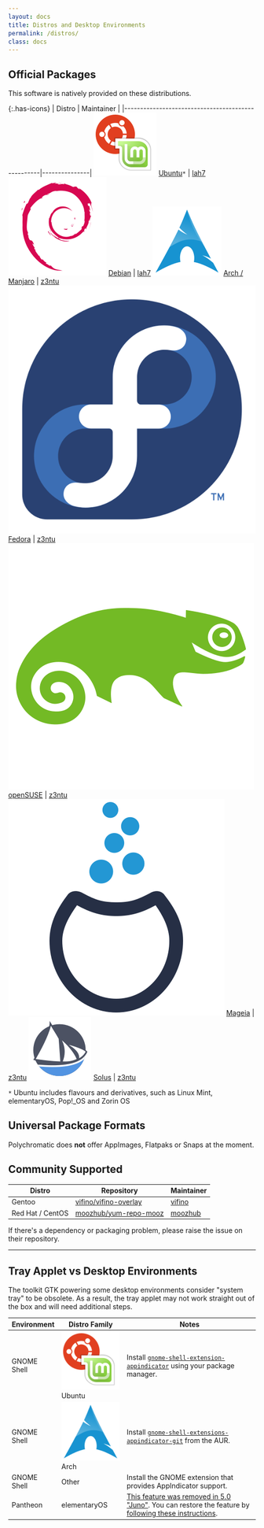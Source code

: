 ```yaml
---
layout: docs
title: Distros and Desktop Environments
permalink: /distros/
class: docs
---
```


## Official Packages

This software is natively provided on these distributions.

{:.has-icons}
| Distro                                            | Maintainer    |
|---------------------------------------------------|---------------|
![](/images/distros/ubuntu.svg) [Ubuntu]`*`         | [lah7]
![](/images/distros/debian.svg) [Debian]            | [lah7]
![](/images/distros/arch.svg) [Arch / Manjaro]      | [z3ntu]
![](/images/distros/fedora.svg) [Fedora]            | [z3ntu]
![](/images/distros/opensuse.svg) [openSUSE]        | [z3ntu]
![](/images/distros/mageia.svg) [Mageia]            | [z3ntu]
![](/images/distros/solus.svg) [Solus]              | [z3ntu]

`*` Ubuntu includes flavours and derivatives, such as Linux Mint, elementaryOS, Pop!_OS and Zorin OS

[Ubuntu]: https://polychromatic.apphttps://polychromatic.app/download/ubuntu/
[Debian]: https://polychromatic.app/download/debian/
[Arch / Manjaro]: https://polychromatic.app/download/arch/
[Fedora]: https://polychromatic.app/download/fedora/
[openSUSE]: https://polychromatic.app/download/opensuse/
[Mageia]: https://polychromatic.app/download/mageia/
[Solus]: https://polychromatic.app/download/solus/

## Universal Package Formats

Polychromatic does **not** offer AppImages, Flatpaks or Snaps at the moment.

## Community Supported

Distro                  | Repository                | Maintainer
------------------------|---------------------------|-----------------------|
Gentoo                  | [vifino/vifino-overlay]   | [vifino]
Red Hat / CentOS        | [moozhub/yum-repo-mooz]   | [moozhub]

If there's a dependency or packaging problem, please raise the issue on their repository.

[OpenRazer]: https://openrazer.github.io
[lah7]: https://github.com/lah7
[z3ntu]: https://github.com/z3ntu
[vifino]: https://github.com/vifno
[moozhub]: https://github.com/moozhub
[vifino/vifino-overlay]: https://github.com/vifino/vifino-overlay/tree/master/app-misc/
[moozhub/yum-repo-mooz]: https://github.com/moozhub/yum-repo-mooz

---

## Tray Applet vs Desktop Environments

The toolkit GTK powering some desktop environments consider "system tray" to
be obsolete. As a result, the tray applet may not work straight out of the box
and will need additional steps.

| Environment   | Distro Family | Notes                                           |
| ------------- | ------------- | ----------------------------------------------- |
| GNOME Shell   | ![](/images/distros/ubuntu.svg) Ubuntu   | Install [`gnome-shell-extension-appindicator`](https://packages.ubuntu.com/focal/gnome-shell-extension-appindicator) using your package manager.
| GNOME Shell   | ![](/images/distros/arch.svg) Arch       | Install [`gnome-shell-extensions-appindicator-git`](https://aur.archlinux.org/packages/gnome-shell-extension-appindicator-git/) from the AUR.
| GNOME Shell   | Other         | Install the GNOME extension that provides AppIndicator support.
| Pantheon      | elementaryOS  | [This feature was removed in 5.0 "Juno"](https://www.reddit.com/r/elementaryos/comments/8zdrvz/any_way_to_get_back_indicators_in_juno/). You can restore the feature by [following these instructions](https://www.linuxuprising.com/2018/08/how-to-re-enable-ayatana-appindicators.html).
